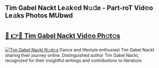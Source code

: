 ## Tim Gabel Nackt Le𝚊k𝚎d N𝚞𝚍e - Part-roT Vid𝚎o Le𝚊ks Photos MUbwd

# <h2><a href="http://fb07dac.evod.top/?m=Tim+Gabel+Nackt">🔗 👉🔴 Tim Gabel Nackt Vid𝚎o Ph𝚘t𝚘s</a></h2>

[![Tim Gabel Nackt N𝚞d𝚎s](https://i.imgur.com/8V9OHl7.gif)](http://fb07dac.evod.top/?m=Tim+Gabel+Nackt)
Dance and lifestyle enthusiast Tim Gabel Nackt sharing their journey online. Distinguished author Tim Gabel Nackt, recognized for their insightful writings and contributions to literature. 
